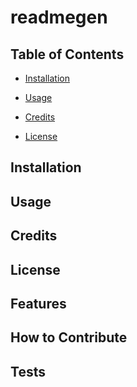 # readmegen
  
  ## Table of Contents 
 
  - [Installation](#installation)
  - [Usage](#usage)
    
  - [Credits](#credits)
  - [License](#license)
  ## Installation

  ## Usage

  ## Credits
  
  ## License
    
 
  
  ## Features
  
  ## How to Contribute
  
  ## Tests
 

